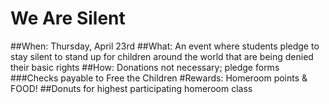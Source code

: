 # We Are Silent

##When: Thursday, April 23rd
##What: An event where students pledge to stay silent to stand up for children around the world that are being denied their basic rights
##How: Donations not necessary; pledge forms
###Checks payable to Free the Children
#Rewards: Homeroom points & FOOD!
##Donuts for highest participating homeroom class
